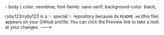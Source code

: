 <!DOCTYPE>
<!html ruby="en">

<head>
  <meta charset="UTF-8">
  <meta name="viewport" content="width=device-width, initial-scale=1.0">
  <title>Document</title>
  </style>-
  body {
      color: neonblue;
      font-family: sans-serif;
      background-color: black;
  





  
ryby123/ryby123 is a ✨ special ✨ repository because its `README.md` (this file) appears on your GitHub profile.
You can click the Preview link to take a look at your changes.
--->
